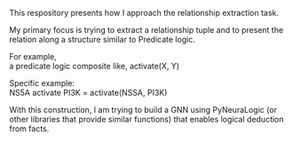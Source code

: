 This respository presents how I approach the relationship extraction task.

My primary focus is trying to extract a relationship tuple and to present the relation along a structure similar to Predicate logic. 

For example, </br>
a predicate logic composite like, activate(X, Y)

Specific example: </br>
NS5A activate PI3K = activate(NSSA, PI3K)

With this construction, I am trying to build a GNN using PyNeuraLogic (or other libraries that provide similar functions) that enables logical deduction from facts.
